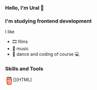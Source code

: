 ### Hello, I'm Ural 👋

### I'm studying frontend development

I like 
- 🎞️ films
- 🎵 music
- 💃 dance
and coding of course 💻

### Skills and Tools

[<img align="left" alt="HTML5" width="26px" src="https://raw.githubusercontent.com/github/explore/80688e429a7d4ef2fca1e82350fe8e3517d3494d/topics/html/html.png" />][HTML]


